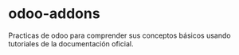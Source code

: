 # odoo-addons
Practicas de odoo para comprender sus conceptos básicos usando tutoriales de la documentación oficial.
